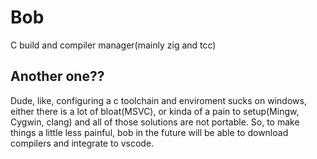 # Bob

C build and compiler manager(mainly zig and tcc)

## Another one??

Dude, like, configuring a c toolchain and enviroment sucks on windows,
either there is a lot of bloat(MSVC), or kinda of a
pain to setup(Mingw, Cygwin, clang) and all of those solutions are not portable.
So, to make things a little less painful,
bob in the future will be able to download compilers
and integrate to vscode.
